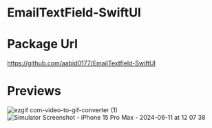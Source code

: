 # EmailTextField-SwiftUI

# Package Url
https://github.com/aabid0177/EmailTextfield-SwiftUI

# Previews
![ezgif com-video-to-gif-converter (1)](https://github.com/aabid0177/EmailTextfield-SwiftUI/assets/58103845/42cff939-0718-48af-a79b-f4fa362be998) ![Simulator Screenshot - iPhone 15 Pro Max - 2024-06-11 at 12 07 38](https://github.com/aabid0177/EmailTextfield-SwiftUI/assets/58103845/7659ed10-1871-4581-9cf1-5fd072a4a4db)
